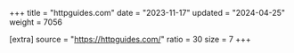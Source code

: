 +++
title = "httpguides.com"
date = "2023-11-17"
updated = "2024-04-25"
weight = 7056

[extra]
source = "https://httpguides.com/"
ratio = 30
size = 7
+++
